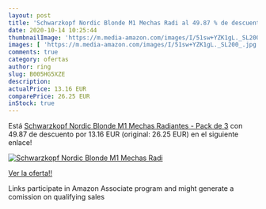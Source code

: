 ```yaml
---
layout: post
title: 'Schwarzkopf Nordic Blonde M1 Mechas Radi al 49.87 % de descuento'
date: 2020-10-14 10:25:44
thumbnailImage: 'https://m.media-amazon.com/images/I/51sw+YZK1gL._SL200_.jpg'
images: [ 'https://m.media-amazon.com/images/I/51sw+YZK1gL._SL200_.jpg' ]
comments: true
category: ofertas
author: ring
slug: B005HG5XZE
description:
actualPrice: 13.16 EUR
comparePrice: 26.25 EUR
inStock: true
---
```


Está [Schwarzkopf Nordic Blonde M1 Mechas Radiantes - Pack de 3](https://www.amazon.es/dp/B005HG5XZE/?tag=tolees-21) con 49.87 de descuento por 13.16 EUR (original: 26.25 EUR) en el siguiente enlace!

[![Schwarzkopf Nordic Blonde M1 Mechas Radi](https://m.media-amazon.com/images/I/51sw+YZK1gL._SL200_.jpg)](https://www.amazon.es/dp/B005HG5XZE/?tag=tolees-21)

[Ver la oferta!!](https://www.amazon.es/dp/B005HG5XZE/?tag=tolees-21)

Links participate in Amazon Associate program and might generate a comission on qualifying sales


